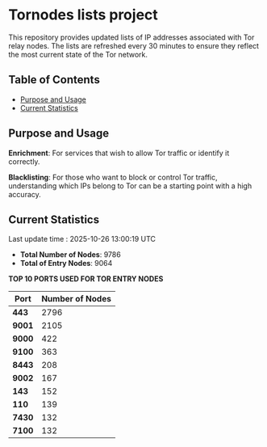 # Tornodes lists project

This repository provides updated lists of IP addresses associated with Tor relay nodes. The lists are refreshed every 30 minutes to ensure they reflect the most current state of the Tor network.

## Table of Contents

- [Purpose and Usage](#purpose-and-usage)
- [Current Statistics](#current-statistics)


## Purpose and Usage

**Enrichment**: For services that wish to allow Tor traffic or identify it correctly.

**Blacklisting**: For those who want to block or control Tor traffic, understanding which IPs belong to Tor can be a starting point with a high accuracy.

## Current Statistics

Last update time : 2025-10-26 13:00:19 UTC

- **Total Number of Nodes**: 9786
- **Total of Entry Nodes**: 9064

**TOP 10 PORTS USED FOR TOR ENTRY NODES**

| **Port** | **Number of Nodes** |
|------|-----------------|
| **443**   | 2796  |
| **9001**   | 2105  |
| **9000**   | 422  |
| **9100**   | 363  |
| **8443**   | 208  |
| **9002**   | 167  |
| **143**   | 152  |
| **110**   | 139  |
| **7430**   | 132  |
| **7100**   | 132  |

